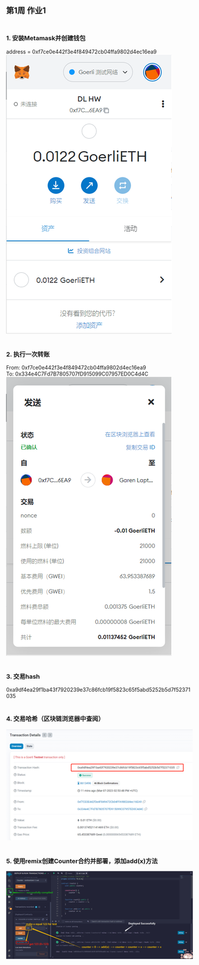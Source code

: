 ## 第1周 作业1<br><br>
### 1. 安装Metamask并创建钱包<br>
address = 0xf7ce0e442f3e4f849472cb04ffa9802d4ec16ea9<br>
![w1-1](1_Screenshot1_Metamask_Installed.png)<br><br>

### 2. 执行一次转账<br>
From: 0xf7ce0e442f3e4f849472cb04ffa9802d4ec16ea9<br>
To: 0x334e4C7Fd7B7805707fD915099C07957ED0C4d4C<br>
![w1-1](2_Screenshot_Transfer_Metamask.png)<br><br>

### 3. 交易hash<br>
0xa9df4ea29f1ba43f7920239e37c86fcb19f5823c65f5abd5252b5d7f52371035<br><br>

### 4. 交易哈希（区块链浏览器中查阅）<br>
![w1-1](3_Screenshot_Transaction_Details.png)<br><br>

### 5. 使用remix创建Counter合约并部署，添加add(x)方法<br>
![w1-1](4_Screenshot_Contract_Codes_Remix.png)<br><br>
